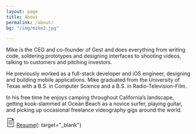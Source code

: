 ```yaml
---
layout: page
title: About
permalink: /about/
bg: "/img/mike3.jpg"

---
```


Mike is the CEO and co-founder of Gest and does everything from writing code,
soldering prototypes and designing interfaces to shooting videos, talking to
customers and pitching investors.

He previously worked as a full-stack developer and iOS engineer, designing and
building mobile applications. Mike graduated from the University of Texas with
a B.S. in Computer Science and a B.S. in Radio-Television-Film.

In his free time he enjoys camping throughout California’s landscape, getting
kook-slammed at Ocean Beach as a novice surfer, playing guitar, and picking up
occasional freelance videography gigs around the world.
    
![resume icon](data:image/png;base64,iVBORw0KGgoAAAANSUhEUgAAABgAAAAYCAYAAADgdz34AAAA9ElEQVRIS+2WbQ3CMBCGnykACTgAFAAOkAAOkIADcAA4AAUgARyAAxywvORGWLOl12Uk/FiTJlt7u+fuvfUjo9wWwC4Yi70+gRlwrTLMgsELUPSYY82PgA1QC6kCrA3iAUyBM3AAJsDYYJ9v2wLIjyR6mVzK6N3aAkjWvkl2AuZtAeRnZc71PLAu6aIZKIqhpxCAopZEcqwaugDfkcU4xyaAmNOq+aQM9I/3nJQHcP+lRMXiTMrAGXzJLAnQSRRdaCkS3WyTS6rB1vYWT7Flq8WWBPA4Dm06QFS1/5BIZ6z2liZNGeiGUXseNLm2hIEsgX0xmAMQnWAZ+B7YZAAAAABJRU5ErkJggg==)
[Resume](https://represent.io/pfista){: target="_blank"}
